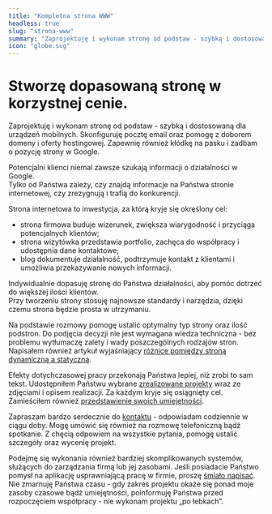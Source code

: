 ```yaml
---
title: "Kompletna strona WWW"
headless: true
slug: "strona-www"
summary: "Zaprojektuję i wykonam stronę od podstaw - szybką i dostosowaną dla urządzeń mobilnych. Skonfiguruję pocztę email oraz pomogę z doborem domeny i oferty hostingowej. Zapewnię również kłódkę na pasku i zadbam o pozycję strony w Google. "
icon: "globe.svg"
---
```


# Stworzę dopasowaną stronę w korzystnej cenie.

Zaprojektuję i wykonam stronę od podstaw - szybką i dostosowaną dla urządzeń mobilnych. Skonfiguruję pocztę email oraz pomogę z doborem domeny i oferty hostingowej. Zapewnię również kłódkę na pasku i zadbam o pozycję strony w Google.

Potencjalni klienci niemal zawsze szukają informacji o działalności w Google.     
Tylko od Państwa zależy, czy znajdą informacje na Państwa stronie internetowej, czy zrezygnują i trafią do konkurencji. 

Strona internetowa to inwestycja, za którą kryje się określony cel:
- strona firmowa buduje wizerunek, zwiększa wiarygodność i przyciąga potencjalnych klientów;
- strona wizytówka przedstawia portfolio, zachęca do współpracy i udostępnia dane kontaktowe;
- blog dokumentuje działalność, podtrzymuje kontakt z klientami i umożliwia przekazywanie nowych informacji.

Indywidualnie dopasuję stronę do Państwa działalności, aby pomóc dotrzeć do większej ilości klientów.    
Przy tworzeniu strony stosuję najnowsze standardy i narzędzia, dzięki czemu strona będzie prosta w utrzymaniu.    

Na podstawie rozmowy pomogę ustalić optymalny typ strony oraz ilość podstron. Do podjęcia decyzji nie jest wymagana wiedza techniczna - bez problemu wytłumaczę zalety i wady poszczególnych rodzajów stron.    
Napisałem również artykuł wyjaśniający [różnice pomiędzy stroną dynamiczną a statyczną](/blog/strona-dynamiczna-a-statyczna/).     

Efekty dotychczasowej pracy przekonają Państwa lepiej, niż zrobi to sam tekst. Udostępniłem Państwu wybrane [zrealizowane projekty](/projekty/) wraz ze zdjęciami i opisem realizacji. Za każdym kryje się osiągnięty cel. Zamieściłem również [przedstawienie swoich umiejętności](/o-mnie/).

Zapraszam bardzo serdecznie do [kontaktu](/kontakt/) - odpowiadam codziennie w ciągu doby. Mogę umówić się również na rozmowę telefoniczną bądź spotkanie. Z chęcią odpowiem na wszystkie pytania, pomogę ustalić szczegóły oraz wycenię projekt.

Podejmę się wykonania również bardziej skomplikowanych systemów, służących do zarządzania firmą lub jej zasobami. Jeśli posiadacie Państwo pomysł na aplikację usprawniającą pracę w firmie, proszę [śmiało napisać](/kontakt/). Nie zmarnuję Państwa czasu - gdy zakres projektu okaże się ponad moje zasoby czasowe bądź umiejętności, poinformuję Państwa przed rozpoczęciem współpracy - nie wykonam projektu „po łebkach”.
